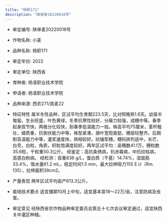 ```yaml
---
title: "杨职171"
description: "陕审麦20220018号"
---
```

* 审定编号:  陕审麦20220018号

*  作物名称:  小麦

*  品种名称:  杨职171

*  审定年份:  2022

*  审定单位:  陕西省

* 育种者:  杨凌职业技术学院

*  申请者:  杨凌职业技术学院

*  品种来源:  西农271/周麦22

*  特征特性
属半冬性品种，区试平均生育期223.5天，比对照晚熟1.6天。幼苗半匍匐，生长旺盛，叶色黄绿，冬季抗寒性较好，分蘖力较强，成穗中等。春季起身拔节快，两极分化较快，耐春季低温能力一般。株高平均75厘米，茎秆粗壮，蜡质重，抗倒伏能力中等，株型紧凑，旗叶宽短直挺，穗层较整齐。后期耐高温能力中等，灌浆速度快，熟相较好。纺锤型穗，穗码排列适中，长芒，白壳，白粒，角质，籽粒饱满度较好。两年区试平均：亩穗数41.1万，穗粒数35.6粒，千粒重50.3公斤。
经鉴定：高抗条锈病，抗赤霉病，中抗纹枯病，高感白粉病。
经检测：容重836 g/L，蛋白质（干基）14.74%，湿面筋33.4%，吸水量61.2 mL，稳定时间1.5 min，最大拉伸阻力155 E.U（Rm. 135），拉伸面积39cm2。

*  产量表现
两年区试平均亩产613.3公斤。

*  栽培技术要点
适宜播期10月上中旬，适宜基本苗18～22万/亩，注意防病及虫害。

*  审定意见
经陕西省农作物品种审定委员会第五十七次会议审定通过，适宜陕西关中灌区种植。
